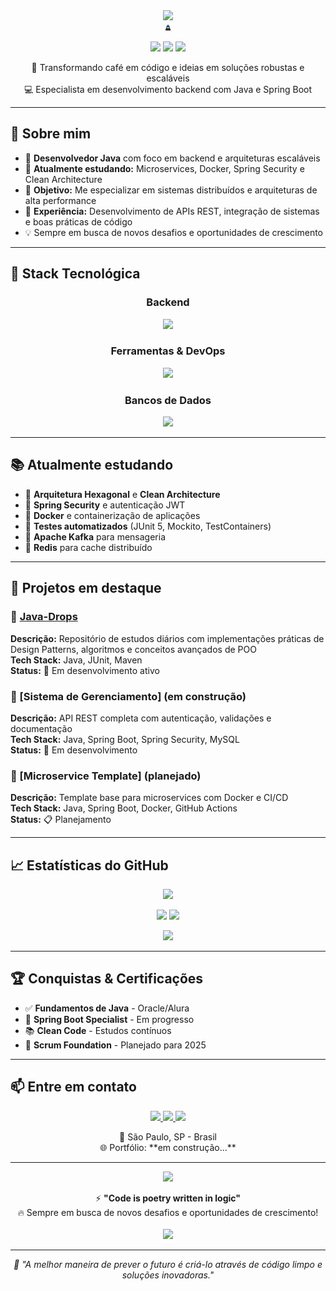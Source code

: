 <div align="center">
  <img src="https://readme-typing-svg.herokuapp.com/?lines=Olá,+sou+Gabriel+Rodrigues!+👋;Desenvolvedor+Java+Backend;Apaixonado+por+Tecnologia!;Sempre+em+busca+de+novos+desafios!&center=true&size=20&color=0e6b0e">
</div>

<div align="center">
  <img src="https://github.com/0xAbdulKhalid/0xAbdulKhalid/raw/main/assets/mdImages/about_me.gif" width="10px">
</div>

<p align="center">
  <img src="https://img.shields.io/badge/Java-ED8B00?style=for-the-badge&logo=java&logoColor=white" />
  <img src="https://img.shields.io/badge/Spring-6DB33F?style=for-the-badge&logo=spring&logoColor=white" />
  <img src="https://img.shields.io/badge/Linux-FCC624?style=for-the-badge&logo=linux&logoColor=black" />
</p>

<p align="center">
🚀 Transformando café em código e ideias em soluções robustas e escaláveis
<br>
💻 Especialista em desenvolvimento backend com Java e Spring Boot
</p>

---

## 🚀 Sobre mim

- 🔭 **Desenvolvedor Java** com foco em backend e arquiteturas escaláveis
- 🌱 **Atualmente estudando:** Microservices, Docker, Spring Security e Clean Architecture
- 🎯 **Objetivo:** Me especializar em sistemas distribuídos e arquiteturas de alta performance
- 💼 **Experiência:** Desenvolvimento de APIs REST, integração de sistemas e boas práticas de código
- 💡 Sempre em busca de novos desafios e oportunidades de crescimento

---

## 🧰 Stack Tecnológica

<div align="center">

### **Backend**
<img src="https://skillicons.dev/icons?i=java,spring,maven,gradle,hibernate" />

### **Ferramentas & DevOps**
<img src="https://skillicons.dev/icons?i=docker,linux,git,github,postman,idea" />

### **Bancos de Dados**
<img src="https://skillicons.dev/icons?i=mysql,postgresql" />

</div>

---

## 📚 Atualmente estudando

- 🔸 **Arquitetura Hexagonal** e **Clean Architecture**
- 🔸 **Spring Security** e autenticação JWT
- 🔸 **Docker** e containerização de aplicações
- 🔸 **Testes automatizados** (JUnit 5, Mockito, TestContainers)
- 🔸 **Apache Kafka** para mensageria
- 🔸 **Redis** para cache distribuído

---

## 💼 Projetos em destaque

### 🔗 [Java-Drops](https://github.com/GabiuE/java-drops)
**Descrição:** Repositório de estudos diários com implementações práticas de Design Patterns, algoritmos e conceitos avançados de POO
<br>
**Tech Stack:** Java, JUnit, Maven
<br>
**Status:** 🔄 Em desenvolvimento ativo

### 🔗 [Sistema de Gerenciamento] (em construção)
**Descrição:** API REST completa com autenticação, validações e documentação
<br>
**Tech Stack:** Java, Spring Boot, Spring Security, MySQL
<br>
**Status:** 🚧 Em desenvolvimento

### 🔗 [Microservice Template] (planejado)
**Descrição:** Template base para microservices com Docker e CI/CD
<br>
**Tech Stack:** Java, Spring Boot, Docker, GitHub Actions
<br>
**Status:** 📋 Planejamento

---

## 📈 Estatísticas do GitHub

<div align="center">
  <img src="https://github-readme-activity-graph.vercel.app/graph?username=Gabiue&bg_color=0d1117&color=f75c7e&line=f75c7e&point=ffffff&area=true&hide_border=true" />
</div>

<p align="center">
  <img width="38%" src="https://github-readme-stats.vercel.app/api?username=Gabiue&show_icons=true&theme=radical&hide_border=true&include_all_commits=true" />
  <img width="40%" src="https://github-readme-streak-stats.herokuapp.com/?user=Gabiue&theme=radical&hide_border=true" />
</p>

<p align="center">
  <img width="35%" src="https://github-readme-stats.vercel.app/api/top-langs/?username=Gabiue&layout=compact&theme=radical&hide_border=true&langs_count=8" />
</p>

---

## 🏆 Conquistas & Certificações

- ✅ **Fundamentos de Java** - Oracle/Alura
- 🎯 **Spring Boot Specialist** - Em progresso
- 📚 **Clean Code** - Estudos contínuos
- 🔄 **Scrum Foundation** - Planejado para 2025

---

## 📫 Entre em contato

<p align="center">
  <a href="mailto:gabrielkauerodrigues@gmail.com">
    <img src="https://img.shields.io/badge/Email-D14836?style=for-the-badge&logo=gmail&logoColor=white" />
  </a>
  <a href="https://www.linkedin.com/in/gabriel-kaue/">
    <img src="https://img.shields.io/badge/LinkedIn-0077B5?style=for-the-badge&logo=linkedin&logoColor=white" />
  </a>
  <a href="https://github.com/GabiuE">
    <img src="https://img.shields.io/badge/GitHub-100000?style=for-the-badge&logo=github&logoColor=white" />
  </a>
</p>

<p align="center">
  📍 São Paulo, SP - Brasil
  <br>
  🌐 Portfólio: **em construção...**
</p>

---

<div align="center">
  
  <img src="https://capsule-render.vercel.app/api?type=waving&color=gradient&customColorList=6,11,20&height=180&section=footer&text=Obrigado%20pela%20visita!&fontSize=42&fontColor=fff&animation=twinkling&fontAlignY=65"/>
  
</div>

<p align="center">
  ⚡ <strong>"Code is poetry written in logic"</strong>
  <br>
  🔥 Sempre em busca de novos desafios e oportunidades de crescimento!
  <br><br>
  <img src="https://komarev.com/ghpvc/?username=Gabiue&color=blueviolet&style=flat-square&label=Profile+Views" />
</p>

---

<div align="center">
  <i>💭 "A melhor maneira de prever o futuro é criá-lo através de código limpo e soluções inovadoras."</i>
</div>
